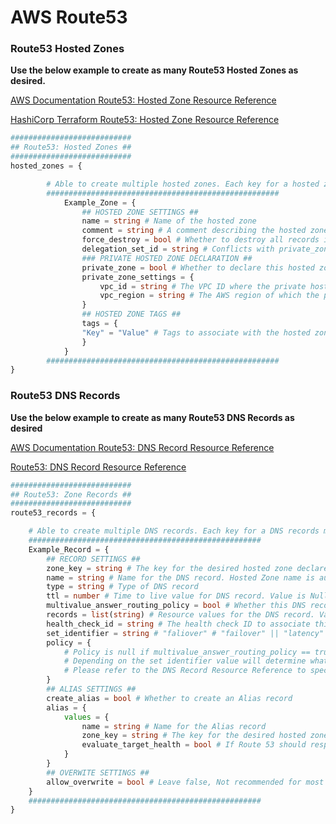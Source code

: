 # AWS Route53

### Route53 Hosted Zones   

**Use the below example to create as many Route53 Hosted Zones as desired.**

[AWS Documentation Route53: Hosted Zone Resource Reference](https://docs.aws.amazon.com/Route53/latest/DeveloperGuide/Welcome.html)

[HashiCorp Terraform Route53: Hosted Zone Resource Reference](https://registry.terraform.io/providers/hashicorp/aws/latest/docs/resources/route53_zone)

```terraform
###########################
## Route53: Hosted Zones ##
###########################
hosted_zones = {

        # Able to create multiple hosted zones. Each key for a hosted zone must be unique.
        ####################################################
            Example_Zone = { 
                ## HOSTED ZONE SETTINGS ##
                name = string # Name of the hosted zone 
                comment = string # A comment describing the hosted zone 
                force_destroy = bool # Whether to destroy all records inside the when destroying the zone
                delegation_set_id = string # Conflicts with private_zone_settings. The reusable delegation set whose NS you want to assign to the hosted zone
                ### PRIVATE HOSTED ZONE DECLARATION ##
                private_zone = bool # Whether to declare this hosted zone as a private hosted zone
                private_zone_settings = {
                    vpc_id = string # The VPC ID where the private hosted zone will be associated with
                    vpc_region = string # The AWS region of which the private hosted zone will be located in
                }
                ## HOSTED ZONE TAGS ##
                tags = {
                "Key" = "Value" # Tags to associate with the hosted zone
                }
            }
        ####################################################
}

```

### Route53 DNS Records

**Use the below example to create as many Route53 DNS Records as desired**

[AWS Documentation Route53: DNS Record Resource Reference](https://docs.aws.amazon.com/Route53/latest/DeveloperGuide/rrsets-working-with.html)

[Route53: DNS Record Resource Reference](https://registry.terraform.io/providers/hashicorp/aws/latest/docs/resources/route53_record)

```terraform 
###########################
## Route53: Zone Records ##
###########################
route53_records = {

    # Able to create multiple DNS records. Each key for a DNS records must be unique.
    ####################################################
    Example_Record = {
        ## RECORD SETTINGS ##
        zone_key = string # The key for the desired hosted zone declared above
        name = string # Name for the DNS record. Hosted Zone name is automatically appended
        type = string # Type of DNS record 
        ttl = number # Time to live value for DNS record. Value is Null if create_alias == true
        multivalue_answer_routing_policy = bool # Whether this DNS record accepts multivalue responses
        records = list(string) # Resource values for the DNS record. Value is Null if create_alias == true
        health_check_id = string # The health check ID to associate this DNS record with
        set_identifier = string # "faliover" # "failover" || "latency" || "geolocation" || "weighted"
        policy = {
            # Policy is null if multivalue_answer_routing_policy == true
            # Depending on the set identifier value will determine what attribute this block will accept
            # Please refer to the DNS Record Resource Reference to specify the appropriate attributes and values
        }
        ## ALIAS SETTINGS ##
        create_alias = bool # Whether to create an Alias record 
        alias = {
            values = {
                name = string # Name for the Alias record 
                zone_key = string # The key for the desired hosted zone declared above
                evaluate_target_health = bool # If Route 53 should respond to DNS queries using this resource record set by checking the health of the resource record set
            }
        }
        ## OVERWITE SETTINGS ##
        allow_overwrite = bool # Leave false, Not recommended for most environments. Whether Terraform should overwrite an existing record, if any.
    }
    ####################################################
}
```